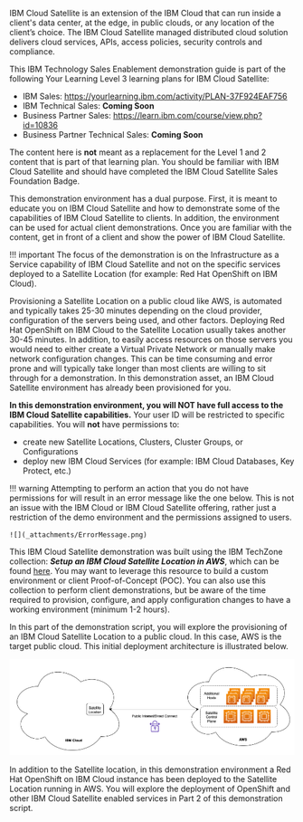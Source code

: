 IBM Cloud Satellite is an extension of the IBM Cloud that can run inside a client's data center, at the edge, in public clouds, or any location of the client’s choice. The IBM Cloud Satellite managed distributed cloud solution delivers cloud services, APIs, access policies, security controls and compliance.

This IBM Technology Sales Enablement demonstration guide is part of the following Your Learning Level 3 learning plans for IBM Cloud Satellite:

- IBM Sales: <a href="https://yourlearning.ibm.com/activity/PLAN-37F924EAF756" target="_blank">https://yourlearning.ibm.com/activity/PLAN-37F924EAF756</a>
- IBM Technical Sales: **Coming Soon**
- Business Partner Sales: <a href="https://learn.ibm.com/course/view.php?id=10836" target="_blank">https://learn.ibm.com/course/view.php?id=10836</a>
- Business Partner Technical Sales: **Coming Soon**

The content here is **not** meant as a replacement for the Level 1 and 2 content that is part of that learning plan. You should be familiar with IBM Cloud Satellite and should have completed the IBM Cloud Satellite Sales Foundation Badge.

This demonstration environment has a dual purpose. First, it is meant to educate you on IBM Cloud Satellite and how to demonstrate some of the capabilities of IBM Cloud Satellite to clients. In addition, the environment can be used for actual client demonstrations. Once you are familiar with the content, get in front of a client and show the power of IBM Cloud Satellite.

!!! important
    The focus of the demonstration is on the Infrastructure as a Service capability of IBM Cloud Satellite and not on the specific services deployed to a Satellite Location (for example: Red Hat OpenShift on IBM Cloud).

Provisioning a Satellite Location on a public cloud like AWS, is automated and typically takes 25-30 minutes depending on the cloud provider, configuration of the servers being used, and other factors. Deploying Red Hat OpenShift on IBM Cloud to the Satellite Location usually takes another 30-45 minutes. In addition, to easily access resources on those servers you would need to either create a Virtual Private Network or manually make network configuration changes. This can be time consuming and error prone and will typically take longer than most clients are willing to sit through for a demonstration. In this demonstration asset, an IBM Cloud Satellite environment has already been provisioned for you.

**In this demonstration environment, you will NOT have full access to the IBM Cloud Satellite capabilities.** Your user ID will be restricted to specific capabilities. You will **not** have permissions to:

   - create new Satellite Locations, Clusters, Cluster Groups, or Configurations
   - deploy new IBM Cloud Services (for example: IBM Cloud Databases, Key Protect, etc.)

!!! warning
    Attempting to perform an action that you do not have permissions for will result in an error message like the one below. This is not an issue with the IBM Cloud or IBM Cloud Satellite offering, rather just a restriction of the demo environment and the permissions assigned to users.

    ![](_attachments/ErrorMessage.png)

This IBM Cloud Satellite demonstration was built using the IBM TechZone collection: ***Setup an IBM Cloud Satellite Location in AWS***, which can be found <a href="https://techzone.ibm.com/collection/SetupIBMCloudSatelliteLocationInAWS" target ="_blank">here</a>. You may want to leverage this resource to build a custom environment or client Proof-of-Concept (POC). You can also use this collection to perform client demonstrations, but be aware of the time required to provision, configure, and apply configuration changes to have a working environment (minimum 1-2 hours).

In this part of the demonstration script, you will explore the provisioning of an IBM Cloud Satellite Location to a public cloud. In this case, AWS is the target public cloud. This initial deployment architecture is illustrated below.

![](_attachments/L3-Arch1.png)

In addition to the Satellite location, in this demonstration environment a Red Hat OpenShift on IBM Cloud instance has been deployed to the Satellite Location running in AWS. You will explore the deployment of OpenShift and other IBM Cloud Satellite enabled services in Part 2 of this demonstration script.
